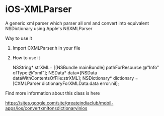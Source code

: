 iOS-XMLParser
=============

A generic xml parser which parser all xml and convert into equivalent NSDictionary using Apple's NSXMLParser 

Way to use it

1. Import CXMLParser.h in your file

2. How to use it

    NSString* strXML= [[NSBundle mainBundle] pathForResource:@"Info" ofType:@"xml"];
    NSData* data=[NSData dataWithContentsOfFile:strXML];
    NSDictionary* dictionary =[CXMLParser dictionaryForXMLData:data error:nil];
    
    
    
Find more information about this class is here

https://sites.google.com/site/greateindiaclub/mobil-apps/ios/convertxmltonsdictionaryinios
